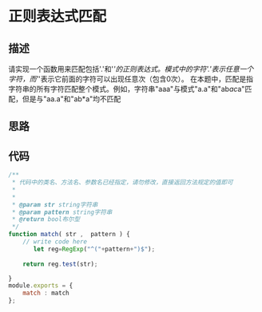 # 正则表达式匹配


## 描述
请实现一个函数用来匹配包括'.'和'*'的正则表达式。模式中的字符'.'表示任意一个字符，而'*'表示它前面的字符可以出现任意次（包含0次）。 在本题中，匹配是指字符串的所有字符匹配整个模式。例如，字符串"aaa"与模式"a.a"和"ab*ac*a"匹配，但是与"aa.a"和"ab*a"均不匹配

## 思路


## 代码
```javascript
/**
 * 代码中的类名、方法名、参数名已经指定，请勿修改，直接返回方法规定的值即可
 *
 * 
 * @param str string字符串 
 * @param pattern string字符串 
 * @return bool布尔型
 */
function match( str ,  pattern ) {
    // write code here
       let reg=RegExp("^("+pattern+")$");
  
    return reg.test(str);

}
module.exports = {
    match : match
};
```
